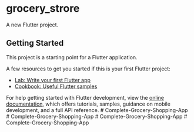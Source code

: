 # grocery_strore

A new Flutter project.

## Getting Started

This project is a starting point for a Flutter application.

A few resources to get you started if this is your first Flutter project:

- [Lab: Write your first Flutter app](https://docs.flutter.dev/get-started/codelab)
- [Cookbook: Useful Flutter samples](https://docs.flutter.dev/cookbook)

For help getting started with Flutter development, view the
[online documentation](https://docs.flutter.dev/), which offers tutorials,
samples, guidance on mobile development, and a full API reference.
#   C o m p l e t e - G r o c e r y - S h o p p i n g - A p p  
 #   C o m p l e t e - G r o c e r y - S h o p p i n g - A p p  
 #   C o m p l e t e - G r o c e r y - S h o p p i n g - A p p  
 #   C o m p l e t e - G r o c e r y - S h o p p i n g - A p p  
 